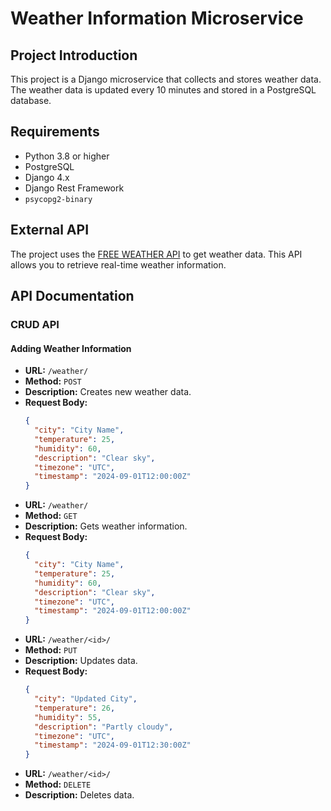 # Weather Information Microservice

## Project Introduction

This project is a Django microservice that collects and stores weather data. The weather data is updated every 10 minutes and stored in a PostgreSQL database.

## Requirements

- Python 3.8 or higher
- PostgreSQL
- Django 4.x
- Django Rest Framework
- `psycopg2-binary`

## External API

The project uses the [FREE WEATHER API](https://www.weatherapi.com/) to get weather data. This API allows you to retrieve real-time weather information.

## API Documentation

### CRUD API

#### Adding Weather Information

- **URL:** `/weather/`
- **Method:** `POST`
- **Description:** Creates new weather data.
- **Request Body:**
  ```json
  {
    "city": "City Name",
    "temperature": 25,
    "humidity": 60,
    "description": "Clear sky",
    "timezone": "UTC",
    "timestamp": "2024-09-01T12:00:00Z"
  }

- **URL:** `/weather/`
- **Method:** `GET`
- **Description:** Gets weather information.
- **Request Body:**
  ```json
  {
    "city": "City Name",
    "temperature": 25,
    "humidity": 60,
    "description": "Clear sky",
    "timezone": "UTC",
    "timestamp": "2024-09-01T12:00:00Z"
  }


- **URL:** `/weather/<id>/`
- **Method:** `PUT`
- **Description:** Updates data.
- **Request Body:**
  ```json
  {
    "city": "Updated City",
    "temperature": 26,
    "humidity": 55,
    "description": "Partly cloudy",
    "timezone": "UTC",
    "timestamp": "2024-09-01T12:30:00Z"
  }

- **URL:** `/weather/<id>/`
- **Method:** `DELETE`
- **Description:** Deletes data.


